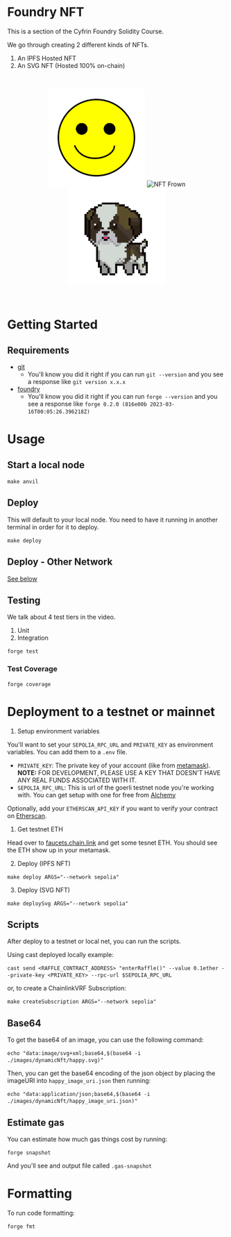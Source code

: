 # Foundry NFT

This is a section of the Cyfrin Foundry Solidity Course.

We go through creating 2 different kinds of NFTs.

1. An IPFS Hosted NFT 
2. An SVG NFT (Hosted 100% on-chain) 

<br/>
<p align="center">
<img src="./img/happy.svg" width="225" alt="NFT Happy">
<img src="./imgsad.svg" width="225" alt="NFT Frown">
<img src="./img/st-bernard.png" width="225" alt="NFT St.Bernard">
</p>
<br/>

# Getting Started

## Requirements

- [git](https://git-scm.com/book/en/v2/Getting-Started-Installing-Git)
  - You'll know you did it right if you can run `git --version` and you see a response like `git version x.x.x`
- [foundry](https://getfoundry.sh/)
  - You'll know you did it right if you can run `forge --version` and you see a response like `forge 0.2.0 (816e00b 2023-03-16T00:05:26.396218Z)`


# Usage

## Start a local node

```
make anvil
```

## Deploy

This will default to your local node. You need to have it running in another terminal in order for it to deploy.

```
make deploy
```

## Deploy - Other Network

[See below](#deployment-to-a-testnet-or-mainnet)

## Testing

We talk about 4 test tiers in the video. 

1. Unit
2. Integration

```
forge test
```

### Test Coverage

```
forge coverage
```

# Deployment to a testnet or mainnet

1. Setup environment variables

You'll want to set your `SEPOLIA_RPC_URL` and `PRIVATE_KEY` as environment variables. You can add them to a `.env` file.

- `PRIVATE_KEY`: The private key of your account (like from [metamask](https://metamask.io/)). **NOTE:** FOR DEVELOPMENT, PLEASE USE A KEY THAT DOESN'T HAVE ANY REAL FUNDS ASSOCIATED WITH IT.
- `SEPOLIA_RPC_URL`: This is url of the goerli testnet node you're working with. You can get setup with one for free from [Alchemy](https://alchemy.com/?a=673c802981)

Optionally, add your `ETHERSCAN_API_KEY` if you want to verify your contract on [Etherscan](https://etherscan.io/).

1. Get testnet ETH

Head over to [faucets.chain.link](https://faucets.chain.link/) and get some tesnet ETH. You should see the ETH show up in your metamask.

2. Deploy (IPFS NFT)

```
make deploy ARGS="--network sepolia"
```

3. Deploy (SVG NFT)

```
make deploySvg ARGS="--network sepolia"
```

## Scripts

After deploy to a testnet or local net, you can run the scripts. 

Using cast deployed locally example: 

```
cast send <RAFFLE_CONTRACT_ADDRESS> "enterRaffle()" --value 0.1ether --private-key <PRIVATE_KEY> --rpc-url $SEPOLIA_RPC_URL
```

or, to create a ChainlinkVRF Subscription:

```
make createSubscription ARGS="--network sepolia"
```

## Base64

To get the base64 of an image, you can use the following command:

```
echo "data:image/svg+xml;base64,$(base64 -i ./images/dynamicNft/happy.svg)"
```

Then, you can get the base64 encoding of the json object by placing the imageURI into `happy_image_uri.json` then running:

```
echo "data:application/json;base64,$(base64 -i ./images/dynamicNft/happy_image_uri.json)"
```


## Estimate gas

You can estimate how much gas things cost by running:

```
forge snapshot
```

And you'll see and output file called `.gas-snapshot`


# Formatting


To run code formatting:
```
forge fmt
```